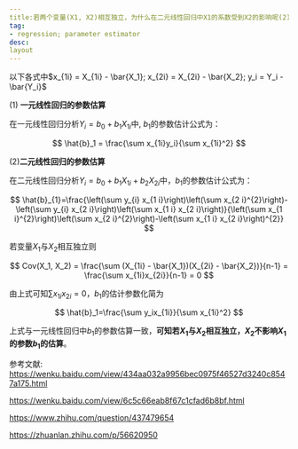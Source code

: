 ```yaml
---
title:若两个变量(X1, X2)相互独立，为什么在二元线性回归中X1的系数受到X2的影响呢(2)？
tag:
- regression; parameter estimator
desc:
layout
---
```


以下各式中$x_{1i} = X_{1i} - \bar{X_1}; x_{2i} = X_{2i} - \bar{X_2}; y_i = Y_i - \bar{Y_i}$

(1) **一元线性回归的参数估算**

在一元线性回归分析$Y_i = b_0 + b_1X_{1i}$中, $b_1$的参数估计公式为：

$$
\hat{b}_1 = \frac{\sum x_{1i}y_i}{\sum x_{1i}^2} 
$$

(2)**二元线性回归的参数估算**

在二元线性回归分析$Y_i = b_0 + b_1X_{1i} + b_2X_{2i}$中，$b_1$的参数估计公式为：

$$
\hat{b}_{1}=\frac{\left(\sum y_{i} x_{1 i}\right)\left(\sum x_{2 i}^{2}\right)-\left(\sum y_{i} x_{2 i}\right)\left(\sum x_{1 i} x_{2 i}\right)}{\left(\sum x_{1 i}^{2}\right)\left(\sum x_{2 i}^{2}\right)-\left(\sum x_{1 i} x_{2 i}\right)^{2}}
$$

若变量$X_1$与$X_2$相互独立则

$$
Cov(X_1, X_2) = \frac{\sum (X_{1i} - \bar{X_1})(X_{2i} - \bar{X_2})}{n-1} = \frac{\sum x_{1i}x_{2i}}{n-1} = 0
$$

由上式可知$\sum x_{1i}x_{2i} = 0$，$b_1$的估计参数化简为

$$
\hat{b}_1=\frac{\sum y_ix_{1i}}{\sum x_{1i}^2}
$$

上式与一元线性回归中$b_1$的参数估算一致，**可知若$X_1$与$X_2$相互独立，$X_2$不影响$X_1$的参数$b_1$的估算**。

参考文献:
https://wenku.baidu.com/view/434aa032a9956bec0975f46527d3240c8547a175.html

https://wenku.baidu.com/view/6c5c66eab8f67c1cfad6b8bf.html

https://www.zhihu.com/question/437479654

https://zhuanlan.zhihu.com/p/56620950